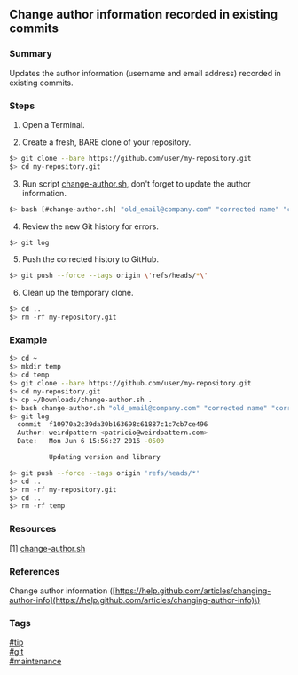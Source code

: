 ## Change author information recorded in existing commits

### Summary
Updates the author information (username and email address) recorded in existing commits.

### Steps
1. Open a Terminal.  

2. Create a fresh, BARE clone of your repository.  
```bash
$> git clone --bare https://github.com/user/my-repository.git
$> cd my-repository.git
```

3. Run script [change-author.sh](resources/change-author.sh), don't forget to update the author information.  
```bash
$> bash [#change-author.sh] "old_email@company.com" "corrected name" "corrected_email@company.com"
```

4. Review the new Git history for errors.  
```bash
$> git log
```

5. Push the corrected history to GitHub.  
```bash
$> git push --force --tags origin \'refs/heads/*\'
```

6. Clean up the temporary clone.  
```bash
$> cd ..
$> rm -rf my-repository.git
```
   
### Example
```bash
$> cd ~
$> mkdir temp
$> cd temp
$> git clone --bare https://github.com/user/my-repository.git
$> cd my-repository.git
$> cp ~/Downloads/change-author.sh .
$> bash change-author.sh "old_email@company.com" "corrected name" "corrected_email@company.com"
$> git log
  commit  f10970a2c39da30b163698c61887c1c7cb7ce496
  Author: weirdpattern <patricio@weirdpattern.com>
  Date:   Mon Jun 6 15:56:27 2016 -0500

          Updating version and library

$> git push --force --tags origin 'refs/heads/*'
$> cd ..
$> rm -rf my-repository.git
$> cd ..
$> rm -rf temp
```

### Resources
[1] [change-author.sh](resources/change-author.sh)

### References
Change author information \([https://help.github.com/articles/changing-author-info](https://help.github.com/articles/changing-author-info)\)

### Tags
[#tip](../../tips.md)  
[#git](../git.md)  
[#maintenance](maintenance.md)